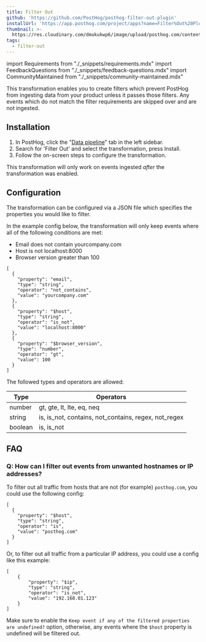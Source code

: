 ```yaml
---
title: Filter Out
github: 'https://github.com/PostHog/posthog-filter-out-plugin'
installUrl: 'https://app.posthog.com/project/apps?name=Filter%Out%20Plugin'
thumbnail: >-
  https://res.cloudinary.com/dmukukwp6/image/upload/posthog.com/contents/cdp/thumbnails/filter-out.png
tags:
  - filter-out
---
```


import Requirements from "./_snippets/requirements.mdx"
import FeedbackQuestions from "./_snippets/feedback-questions.mdx"
import CommunityMaintained from "./_snippets/community-maintained.mdx"

This transformation enables you to create filters which prevent PostHog from ingesting data from your product unless it passes those filters. Any events which do not match the filter requirements are skipped over and are not ingested. 

<Requirements />

## Installation

1. In PostHog, click the "[Data pipeline](https://us.posthog.com/pipeline)" tab in the left sidebar.
2. Search for 'Filter Out' and select the transformation, press Install.
3. Follow the on-screen steps to configure the transformation.

This transformation will only work on events ingested _after_ the transformation was enabled.

## Configuration

The transformation can be configured via a JSON file which specifies the properties you would like to filter.

In the example config below, the transformation will only keep events where all of the following conditions are met:

- Email does not contain yourcompany.com
- Host is not localhost:8000
- Browser version greater than 100

```
[
  {
    "property": "email",
    "type": "string",
    "operator": "not_contains",
    "value": "yourcompany.com"
  },
  {
    "property": "$host",
    "type": "string",
    "operator": "is_not",
    "value": "localhost:8000"
  },
  {
    "property": "$browser_version",
    "type": "number",
    "operator": "gt",
    "value": 100
  }
]
```

The followed types and operators are allowed:

| Type    | Operators                                            |
| ------- | ---------------------------------------------------- |
| number  | gt, gte, lt, lte, eq, neq                            |
| string  | is, is_not, contains, not_contains, regex, not_regex |
| boolean | is, is_not                                           |

## FAQ

### Q: How can I filter out events from unwanted hostnames or IP addresses?

To filter out all traffic from hosts that are not (for example) `posthog.com`, you could use the following config:
```
[
  {
    "property": "$host",
    "type": "string",
    "operator": "is",
    "value": "posthog.com"
  }
]
```
Or, to filter out all traffic from a particular IP address, you could use a config like this example:
```
[
    {
        "property": "$ip",
        "type": "string",
        "operator": "is_not",
        "value": "192.168.01.123"
    }
]
```

Make sure to enable the `Keep event if any of the filtered properties are undefined?` option, otherwise, any events where the `$host` property is undefined will be filtered out.

<CommunityMaintained />

<FeedbackQuestions />
